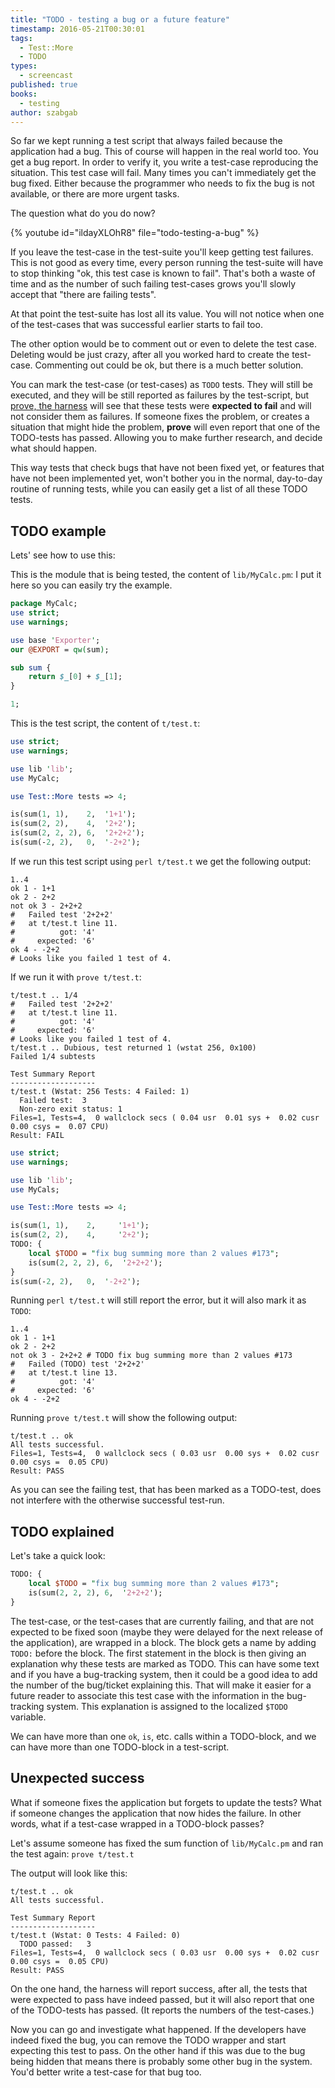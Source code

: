```yaml
---
title: "TODO - testing a bug or a future feature"
timestamp: 2016-05-21T00:30:01
tags:
  - Test::More
  - TODO
types:
  - screencast
published: true
books:
  - testing
author: szabgab
---
```



So far we kept running a test script that always failed because the application had a bug. This of course will happen in the real world too.
You get a bug report. In order to verify it, you write a test-case reproducing the situation. This test case will fail.
Many times you can't immediately get the bug fixed. Either because the programmer who needs to fix the bug is not available, or there are
more urgent tasks.

The question what do you do now?


{% youtube id="ildayXLOhR8" file="todo-testing-a-bug" %}

If you leave the test-case in the test-suite you'll keep getting test failures. This is not good
as every time, every person running the test-suite will have to stop thinking "ok, this test case is known to fail". That's both a waste
of time and as the number of such failing test-cases grows you'll slowly accept that "there are failing tests".

At that point the test-suite has lost all its value. You will not notice when one of the test-cases that was successful earlier
starts to fail too.

The other option would be to comment out or even to delete the test case. Deleting would be just crazy, after all you worked hard
to create the test-case. Commenting out could be ok, but there is a much better solution.

You can mark the test-case (or test-cases) as `TODO` tests. They will still be executed, and they will be still reported as
failures by the test-script, but [prove, the harness](/prove-the-harness) will see that these tests were
<b>expected to fail</b> and will not consider them as failures. If someone fixes the problem, or creates a situation that might hide
the problem, <b>prove</b> will even report that one of the TODO-tests has passed. Allowing you to make further research, and decide
what should happen.

This way tests that check bugs that have not been fixed yet, or features that have not been implemented yet, won't bother you in
the normal, day-to-day routine of running tests, while you can easily get a list of all these TODO tests.


## TODO example

Lets' see how to use this:

This is the module that is being tested, the content of `lib/MyCalc.pm`:
I put it here so you can easily try the example.

```perl
package MyCalc;
use strict;
use warnings;

use base 'Exporter';
our @EXPORT = qw(sum);

sub sum {
    return $_[0] + $_[1];
}

1;
```


This is the test script, the content of `t/test.t`:

```perl
use strict;
use warnings;

use lib 'lib';
use MyCalc;

use Test::More tests => 4;

is(sum(1, 1),    2,  '1+1');
is(sum(2, 2),    4,  '2+2');
is(sum(2, 2, 2), 6,  '2+2+2');
is(sum(-2, 2),   0,  '-2+2');
```

If we run this test script using `perl t/test.t`
we get the following output:

```
1..4
ok 1 - 1+1
ok 2 - 2+2
not ok 3 - 2+2+2
#   Failed test '2+2+2'
#   at t/test.t line 11.
#          got: '4'
#     expected: '6'
ok 4 - -2+2
# Looks like you failed 1 test of 4.
```


If we run it with `prove t/test.t`:

```
t/test.t .. 1/4 
#   Failed test '2+2+2'
#   at t/test.t line 11.
#          got: '4'
#     expected: '6'
# Looks like you failed 1 test of 4.
t/test.t .. Dubious, test returned 1 (wstat 256, 0x100)
Failed 1/4 subtests 

Test Summary Report
-------------------
t/test.t (Wstat: 256 Tests: 4 Failed: 1)
  Failed test:  3
  Non-zero exit status: 1
Files=1, Tests=4,  0 wallclock secs ( 0.04 usr  0.01 sys +  0.02 cusr  0.00 csys =  0.07 CPU)
Result: FAIL
```


```perl
use strict;
use warnings;

use lib 'lib';
use MyCals;

use Test::More tests => 4;

is(sum(1, 1),    2,     '1+1');
is(sum(2, 2),    4,     '2+2');
TODO: {
    local $TODO = "fix bug summing more than 2 values #173";
    is(sum(2, 2, 2), 6,  '2+2+2');
}
is(sum(-2, 2),   0,  '-2+2');
```

Running `perl t/test.t` will still report the error, but it will also mark it as `TODO`:

```
1..4
ok 1 - 1+1
ok 2 - 2+2
not ok 3 - 2+2+2 # TODO fix bug summing more than 2 values #173
#   Failed (TODO) test '2+2+2'
#   at t/test.t line 13.
#          got: '4'
#     expected: '6'
ok 4 - -2+2
```

Running `prove t/test.t` will show the following output:

```
t/test.t .. ok   
All tests successful.
Files=1, Tests=4,  0 wallclock secs ( 0.03 usr  0.00 sys +  0.02 cusr  0.00 csys =  0.05 CPU)
Result: PASS
```

As you can see the failing test, that has been marked as a TODO-test, does not interfere with the otherwise
successful test-run.

## TODO explained

Let's take a quick look:

```perl
TODO: {
    local $TODO = "fix bug summing more than 2 values #173";
    is(sum(2, 2, 2), 6,  '2+2+2');
}
```

The test-case, or the test-cases that are currently failing, and that are not expected to be fixed
soon (maybe they were delayed for the next release of the application), are wrapped in a block.
The block gets a name by adding `TODO:` before the block. The first statement in the block
is then giving an explanation why these tests are marked as TODO. This can have some text and if
you have a bug-tracking system, then it could be a good idea to add the number of the bug/ticket
explaining this. That will make it easier for a future reader to associate this test case with the
information in the bug-tracking system. This explanation is assigned to the localized `$TODO`
variable.

We can have more than one `ok`, `is`, etc. calls within a TODO-block, and we can have
more than one TODO-block in a test-script.


## Unexpected success

What if someone fixes the application but forgets to update the tests? What if someone changes the application that
now hides the failure. In other words, what if a test-case wrapped in a TODO-block passes?

Let's assume someone has fixed the sum function of `lib/MyCalc.pm` and ran the test again:
`prove t/test.t`

The output will look like this:

```
t/test.t .. ok   
All tests successful.

Test Summary Report
-------------------
t/test.t (Wstat: 0 Tests: 4 Failed: 0)
  TODO passed:   3
Files=1, Tests=4,  0 wallclock secs ( 0.03 usr  0.00 sys +  0.02 cusr  0.00 csys =  0.05 CPU)
Result: PASS
```

On the one hand, the harness will report success, after all, the tests that were expected to pass have indeed passed,
but it will also report that one of the TODO-tests has passed. (It reports the numbers of the test-cases.)
 
Now you can go and investigate what happened. If the developers have indeed fixed the bug, you can remove the
TODO wrapper and start expecting this test to pass. On the other hand if this was due to the bug being hidden
that means there is probably some other bug in the system. You'd better write a test-case for that bug too.


